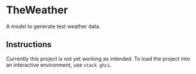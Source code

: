 # TheWeather
A model to generate test weather data.

## Instructions
Currently this project is not yet working as intended. To load the project into an interactive environment, use `stack ghci`.
